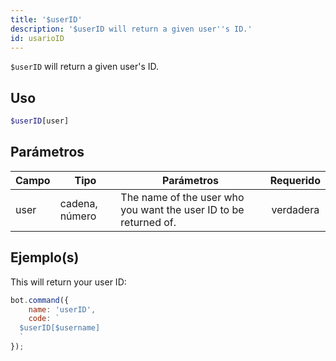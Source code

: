 ```yaml
---
title: '$userID'
description: '$userID will return a given user''s ID.'
id: usarioID
---
```


`$userID` will return a given user's ID.

## Uso

```php
$userID[user]
```

## Parámetros

| Campo | Tipo           | Parámetros                                                       | Requerido |
| ----- | -------------- | ---------------------------------------------------------------- |:---------:|
| user  | cadena, número | The name of the user who you want the user ID to be returned of. | verdadera |

## Ejemplo(s)

This will return your user ID:

```javascript
bot.command({
    name: 'userID',
    code: `
  $userID[$username]
  `
});
```

